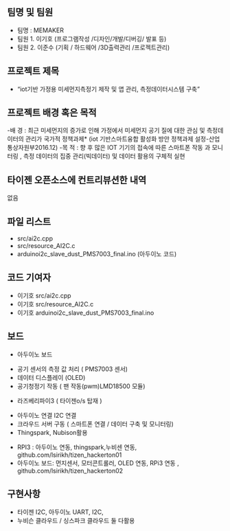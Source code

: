 ## 팀명 및 팀원
* 팀명  : MEMAKER
* 팀원 1.  이기호 (프로그램작성 /디자인/개발/디버깅/ 발표 등)
* 팀원  2.  이준수 (기획 / 하드웨어 /3D출력관리 /프로젝트관리)
## 프로젝트 제목
* “iot기반 가정용 미세먼지측정기 제작 및 앱 관리, 측정데이터시스템 구축” 

## 프로젝트 배경 혹은 목적
-배 경 :  최근 미세먼지의 증가로 인해 가정에서 미세먼지 공기 질에 대한 관심 및 측정데이터의 관리가 국가적 정책과제*
  (iot 기반스마트융합 활성화 방안 정책과제 설정-산업통상자원부2016.12)
-목 적 : 향 후 많은 IOT 기기의 접속에 따른 스마트폰 작동 과 모니터링 ,  측정 데이터의 집중 관리(빅데이터)  및 데이터 활용의 구체적 실현  
## 타이젠 오픈소스에 컨트리뷰션한 내역
없음

## 파일 리스트
* src/ai2c.cpp
* src/resource_AI2C.c
* arduinoi2c_slave_dust_PMS7003_final.ino (아두이노 코드)

## 코드 기여자
* 이기호 src/ai2c.cpp
* 이기호 src/resource_AI2C.c
* 이기호 arduinoi2c_slave_dust_PMS7003_final.ino


## 보드
* 아두이노 보드
-	공기 센서의 측정 값 처리 ( PMS7003 센서) 
-	데이터 디스플레이 (OLED) 
-	공기청정기 작동 ( 팬 작동(pwm)LMD18500 모듈)  
* 라즈베리파이3   ( 타이젠o/s  탑재 )
-	아두이노 연결 I2C 연결
-	크라우드 서버 구동 ( 스마트폰 연결 / 데이터 구축 및 모니터링)
- Thingspark, Nubison활용


* RPI3 : 아두이노 연동, thingspark,누비센 연동, github.com/lsirikh/tizen_hackerton01
* 아두이노 보드: 먼지센서, 모터콘트롤러, OLED 연동, RPi3 연동 , github.com/lsirikh/tizen_hackerton02

## 구현사항

* 타이젠 I2C, 아두이노 UART, I2C, 
* 누비슨 클라우드 / 싱스파크 클라우드 둘 다활용

